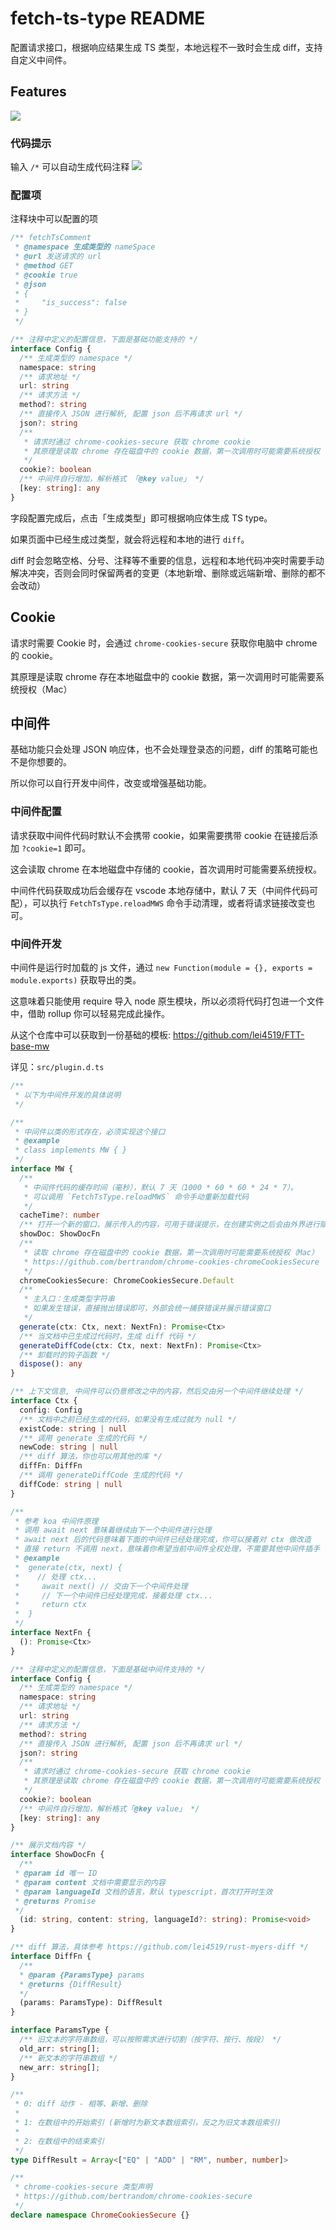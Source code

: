 # fetch-ts-type README

配置请求接口，根据响应结果生成 TS 类型，本地远程不一致时会生成 diff，支持自定义中间件。

## Features
![](fetch.gif)

### 代码提示
输入 `/*` 可以自动生成代码注释
![](https://gitee.com/lei451927/picture/raw/master/images/20211123202057.png)

### 配置项

注释块中可以配置的项

```ts
/** fetchTsComment
 * @namespace 生成类型的 nameSpace
 * @url 发送请求的 url
 * @method GET
 * @cookie true
 * @json
 * {
 *     "is_success": false
 * }
 */

/** 注释中定义的配置信息，下面是基础功能支持的 */
interface Config {
  /** 生成类型的 namespace */
  namespace: string
  /** 请求地址 */
  url: string
  /** 请求方法 */
  method?: string
  /** 直接传入 JSON 进行解析, 配置 json 后不再请求 url */
  json?: string
  /**
   * 请求时通过 chrome-cookies-secure 获取 chrome cookie
   * 其原理是读取 chrome 存在磁盘中的 cookie 数据，第一次调用时可能需要系统授权（Mac）
   */
  cookie?: boolean
  /** 中间件自行增加，解析格式 「@key value」 */
  [key: string]: any
}
```

字段配置完成后，点击「生成类型」即可根据响应体生成 TS type。

如果页面中已经生成过类型，就会将远程和本地的进行 `diff`。

diff 时会忽略空格、分号、注释等不重要的信息，远程和本地代码冲突时需要手动解决冲突，否则会同时保留两者的变更（本地新增、删除或远端新增、删除的都不会改动）

## Cookie

请求时需要 Cookie 时，会通过 `chrome-cookies-secure` 获取你电脑中 chrome 的 cookie。

其原理是读取 chrome 存在本地磁盘中的 cookie 数据，第一次调用时可能需要系统授权（Mac）

## 中间件

基础功能只会处理 JSON 响应体，也不会处理登录态的问题，diff 的策略可能也不是你想要的。

所以你可以自行开发中间件，改变或增强基础功能。

### 中间件配置

请求获取中间件代码时默认不会携带 cookie，如果需要携带 cookie 在链接后添加 `?cookie=1` 即可。

这会读取 chrome 在本地磁盘中存储的 cookie，首次调用时可能需要系统授权。

中间件代码获取成功后会缓存在 vscode 本地存储中，默认 7 天（中间件代码可配），可以执行 `FetchTsType.reloadMWS` 命令手动清理，或者将请求链接改变也可。

### 中间件开发

中间件是运行时加载的 js 文件，通过 `new Function(module = {}, exports = module.exports)` 获取导出的类。

这意味着只能使用 require 导入 node 原生模块，所以必须将代码打包进一个文件中，借助 rollup 你可以轻易完成此操作。

从这个仓库中可以获取到一份基础的模板: https://github.com/lei4519/FTT-base-mw

详见：`src/plugin.d.ts`
```ts
/**
 * 以下为中间件开发的具体说明
 */

/**
 * 中间件以类的形式存在，必须实现这个接口
 * @example
 * class implements MW { }
 */
interface MW {
  /**
   * 中间件代码的缓存时间（毫秒），默认 7 天（1000 * 60 * 60 * 24 * 7）。
   * 可以调用 `FetchTsType.reloadMWS` 命令手动重新加载代码
   */
  cacheTime?: number
  /** 打开一个新的窗口，展示传入的内容，可用于错误提示，在创建实例之后会由外界进行赋值 */
  showDoc: ShowDocFn
  /**
   * 读取 chrome 存在磁盘中的 cookie 数据，第一次调用时可能需要系统授权（Mac）
   * https://github.com/bertrandom/chrome-cookies-chromeCookiesSecure
   */
  chromeCookiesSecure: ChromeCookiesSecure.Default
  /**
   * 主入口：生成类型字符串
   * 如果发生错误，直接抛出错误即可，外部会统一捕获错误并展示错误窗口
   */
  generate(ctx: Ctx, next: NextFn): Promise<Ctx>
  /** 当文档中已生成过代码时，生成 diff 代码 */
  generateDiffCode(ctx: Ctx, next: NextFn): Promise<Ctx>
  /** 卸载时的钩子函数 */
  dispose(): any
}

/** 上下文信息, 中间件可以仍意修改之中的内容，然后交由另一个中间件继续处理 */
interface Ctx {
  config: Config
  /** 文档中之前已经生成的代码，如果没有生成过就为 null */
  existCode: string | null
  /** 调用 generate 生成的代码 */
  newCode: string | null
  /** diff 算法，你也可以用其他的库 */
  diffFn: DiffFn
  /** 调用 generateDiffCode 生成的代码 */
  diffCode: string | null
}

/**
 * 参考 koa 中间件原理
 * 调用 await next 意味着继续由下一个中间件进行处理
 * await next 后的代码意味着下面的中间件已经处理完成，你可以接着对 ctx 做改造
 * 直接 return 不调用 next，意味着你希望当前中间件全权处理，不需要其他中间件插手
 * @example
 *  generate(ctx, next) {
 *    // 处理 ctx...
 *     await next() // 交由下一个中间件处理
 *     // 下一个中间件已经处理完成，接着处理 ctx...
 *     return ctx
 *  }
 */
interface NextFn {
  (): Promise<Ctx>
}

/** 注释中定义的配置信息，下面是基础中间件支持的 */
interface Config {
  /** 生成类型的 namespace */
  namespace: string
  /** 请求地址 */
  url: string
  /** 请求方法 */
  method?: string
  /** 直接传入 JSON 进行解析, 配置 json 后不再请求 url */
  json?: string
  /**
   * 请求时通过 chrome-cookies-secure 获取 chrome cookie
   * 其原理是读取 chrome 存在磁盘中的 cookie 数据，第一次调用时可能需要系统授权（Mac）
   */
  cookie?: boolean
  /** 中间件自行增加，解析格式「@key value」 */
  [key: string]: any
}

/** 展示文档内容 */
interface ShowDocFn {
  /**
 * @param id 唯一 ID
 * @param content 文档中需要显示的内容
 * @param languageId 文档的语言，默认 typescript，首次打开时生效
 * @returns Promise
 */
  (id: string, content: string, languageId?: string): Promise<void>
}

/** diff 算法，具体参考 https://github.com/lei4519/rust-myers-diff */
interface DiffFn {
  /**
  * @param {ParamsType} params
  * @returns {DiffResult}
  */
  (params: ParamsType): DiffResult
}

interface ParamsType {
  /** 旧文本的字符串数组，可以按照需求进行切割（按字符、按行、按段） */
  old_arr: string[];
  /** 新文本的字符串数组 */
  new_arr: string[];
}

/**
 * 0: diff 动作 - 相等、新增、删除
 *
 * 1: 在数组中的开始索引 (新增时为新文本数组索引，反之为旧文本数组索引)
 *
 * 2: 在数组中的结束索引
 */
type DiffResult = Array<["EQ" | "ADD" | "RM", number, number]>

/**
 * chrome-cookies-secure 类型声明
 * https://github.com/bertrandom/chrome-cookies-secure
 */
declare namespace ChromeCookiesSecure {}
```
